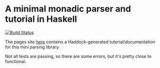 # A minimal monadic parser and tutorial in Haskell

[![Build Status](https://travis-ci.org/michaeljklein/parser-tutorial.png)](https://travis-ci.org/michaeljklein/parser-tutorial)

The pages site [here](https://michaeljklein.github.io/parser-tutorial/) contains a Haddock-generated tutorial/documentation for this mini parsing library.

Not all tests are passing, so there are some errors, but it's pretty close to functional.
